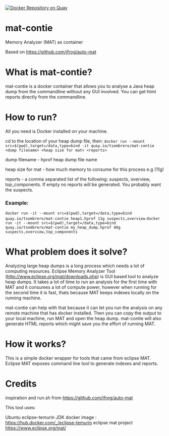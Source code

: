 [![Docker Repository on Quay](https://quay.io/repository/tsombrero/mat-contie/status "Docker Repository on Quay")](https://quay.io/repository/tsombrero/mat-contie)

# mat-contie
Memory Analyzer (MAT) as container

Based on https://github.com/jfrog/auto-mat


# What is mat-contie?
mat-contie is a docker container that allows you to analyse a Java heap dump from the commandline without any GUI involved. You can get html reports directly from the commandline.

# How to run?
All you need is Docker installed on your machine.

cd to the location of your heap dump file, then:
```docker run --mount src=$(pwd),target=/data,type=bind -it quay.io/tsombrero/mat-contie <dump filename> <heap size for mat> <reports>```

dump filename - hprof heap dump file name

heap size for mat - how much memory to consume for this process e.g (11g)

reports - a comma separated list of the following: suspects, overview, top_components. If empty no reports will be generated. You probably want the suspects.


### Example:

```docker run -it --mount src=$(pwd),target=/data,type=bind quay.io/tsombrero/mat-contie heap1.hprof 11g suspects,overview```
```docker run -it --mount src=$(pwd),target=/data,type=bind quay.io/tsombrero/mat-contie my_heap_dump.hprof 48g suspects,overview,top_components```

# What problem does it solve?

Analyzing large heap dumps is a long process which needs a lot of computing resources. Eclipse Memory Analyzer Tool (http://www.eclipse.org/mat/downloads.php) is GUI based tool to analyze heap dumps. It takes a lot of time to run an analysis for the first time with MAT and it consumes a lot of compute power, however when running for the second time it is fast, thats because MAT keeps indexes locally on the running machine.

mat-contie can help with that because it can let you run the analysis on any remote machine that has docker installed. Then you can copy the output to your local machine, run MAT and open the heap dump.
mat-contie will also generate HTML reports which might save you the effort of running MAT.

# How it works?

This is a simple docker wrapper for tools that came from eclipse MAT. Eclipse MAT exposes command line tool to generate indexes and reports.

# Credits

inspiration and run.sh from https://github.com/jfrog/auto-mat

This tool uses:

Ubuntu eclipse-temurin JDK docker image : https://hub.docker.com/_/eclipse-temurin
eclipse mat project https://www.eclipse.org/mat/

